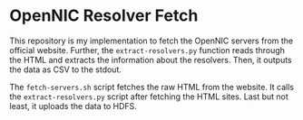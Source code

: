 # OpenNIC Resolver Fetch

This repository is my implementation to fetch the OpenNIC servers from
the official website. Further, the `extract-resolvers.py` function reads
through the HTML and extracts the information about the resolvers. Then,
it outputs the data as CSV to the stdout.

The `fetch-servers.sh` script fetches the raw HTML from the website. It
calls the `extract-resolvers.py` script after fetching the HTML sites.
Last but not least, it uploads the data to HDFS.


